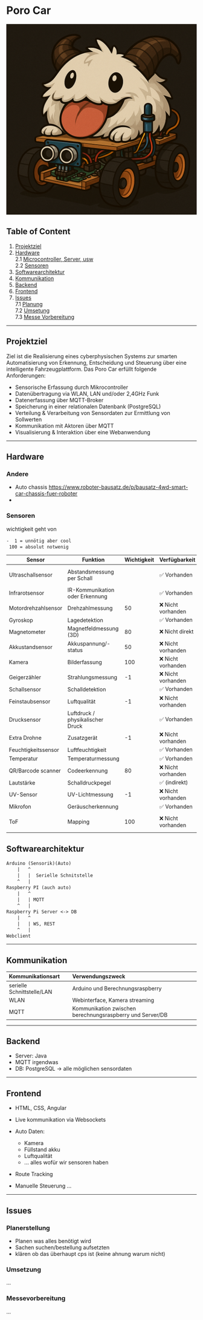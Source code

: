 # Poro Car

![Poro Image](src/poro_car.png)

## Table of Content

1. [Projektziel]()
2. [Hardware](#hardware) <br>
   2.1 [Microcontroller, Server, usw](#microcontroller-server-usw) <br>
   2.2 [Sensoren](#sensoren) <br>
3. [Softwarearchitektur](#softwarearchitektur) <br>
4. [Kommunikation](#kommunikation) <br>
5. [Backend](#backend) <br>
6. [Frontend](#frontend) <br>
7. [Issues](#issues) <br>
   7.1 [Planung](#planerstellung) <br>
   7.2 [Umsetung](#umsetzung) <br>
   7.3 [Messe Vorbereitung](#messevorbereitung) <br>
---

## Projektziel

Ziel ist die Realisierung eines cyberphysischen Systems zur smarten Automatisierung von Erkennung, Entscheidung und Steuerung über eine intelligente Fahrzeugplattform. Das Poro Car erfüllt folgende Anforderungen:

- Sensorische Erfassung durch Mikrocontroller
- Datenübertragung via WLAN, LAN und/oder 2,4GHz Funk
- Datenerfassung über MQTT-Broker
- Speicherung in einer relationalen Datenbank (PostgreSQL)
- Verteilung & Verarbeitung von Sensordaten zur Ermittlung von Sollwerten
- Kommunikation mit Aktoren über MQTT
- Visualisierung & Interaktion über eine Webanwendung

---

## Hardware

### Andere

- Auto chassis https://www.roboter-bausatz.de/p/bausatz-4wd-smart-car-chassis-fuer-roboter
- 

### Sensoren

wichtigkeit geht von 
``` 
-  1 = unnötig aber cool
 100 = absolut notwenig
```

| Sensor              | Funktion                         | Wichtigkeit | Verfügbarkeit     | Anmerkung                                                                                                                              |
|---------------------|----------------------------------|-------------|-------------------|----------------------------------------------------------------------------------------------------------------------------------------|
| Ultraschallsensor   | Abstandsmessung per Schall       |             | ✅ Vorhanden       | HC-SR04 im Koffer enthalten, https://www.roboter-bausatz.de/p/5x-hc-sr04-ultraschallsensor-entfernungsmesser?ra_id=4570449494&weiche=1 |
| Infrarotsensor      | IR-Kommunikation oder Erkennung  |             | ✅ Vorhanden       | HC-SR501 IR, KY-005 (IR Transmitter), KY-022 (IR Receiver), KY-032 (Hindernis-Detektor)                                                |
| Motordrehzahlsensor | Drehzahlmessung                  | 50          | ❌ Nicht vorhanden |                                                                                                                                        |
| Gyroskop            | Lagedetektion                    |             | ✅ Vorhanden       | MPU6050 Lage-Beschleunigungsensor                                                                                                      |
| Magnetometer        | Magnetfeldmessung (3D)           | 80          | ❌ Nicht direkt    | Nur einfache Magnetsensoren (KY-003, KY-024, KY-035)                                                                                   |
| Akkustandsensor     | Akkuspannung/-status             | 50          | ❌ Nicht vorhanden |                                                                                                                                        |
| Kamera              | Bilderfassung                    | 100         | ❌ Nicht vorhanden | https://www.reichelt.com/de/en/shop/product/raspberry_pi_-_camera_8mp_v2_imx219pq-170853 (9,80€)                                       |
| Geigerzähler        | Strahlungsmessung                | -1          | ❌ Nicht vorhanden |                                                                                                                                        |
| Schallsensor        | Schalldetektion                  |             | ✅ Vorhanden       | KY-037, KY-038 (Mikrofon-/Schallsensor)                                                                                                |
| Feinstaubsensor     | Luftqualität                     | -1          | ❌ Nicht vorhanden |                                                                                                                                        |
| Drucksensor         | Luftdruck / physikalischer Druck |             | ✅ Vorhanden       | BMP280 Luftdruck                                                                                                                       |
| Extra Drohne        | Zusatzgerät                      | -1          | ❌ Nicht vorhanden |                                                                                                                                        |
| Feuchtigkeitssensor | Luftfeuchtigkeit                 |             | ✅ Vorhanden       | KY-015 (Temp + Feuchte) + Luftfeuchtigkeits-Regensensor                                                                                |
| Temperatur          | Temperaturmessung                |             | ✅ Vorhanden       | KY-001, KY-013, KY-028, KY-015                                                                                                         |
| QR/Barcode scanner  | Codeerkennung                    | 80          | ❌ Nicht vorhanden |                                                                                                                                        |
| Lautstärke          | Schalldruckpegel                 |             | ✅ (indirekt)      | KY-037/038 können verwendet werden                                                                                                     |
| UV-Sensor           | UV-Lichtmessung                  | -1          | ❌ Nicht vorhanden |                                                                                                                                        |
| Mikrofon            | Geräuscherkennung                |             | ✅ Vorhanden       | KY-037, KY-038                                                                                                                         |
| ToF                 | Mapping                          | 100         | ❌ Nicht vorhanden | https://www.az-delivery.de/products/vl53l0x-time-of-flight-tof-laser-abstandssensor?variant=32344531435616 (18,99€)                    |
## Softwarearchitektur
                   
```
Arduino (Sensorik)(Auto) 
    |   ^
    |   |  Serielle Schnitstelle
    ^   |
Raspberry PI (auch auto) 
    |   ^
    |   | MQTT
    ^   |
Raspberry Pi Server <-> DB
    |   ^
    |   | WS, REST
    ^   |
Webclient
```

---

## Kommunikation

| Kommunikationsart          | Verwendungszweck                                          |
|:---------------------------|:----------------------------------------------------------|
| serielle Schnittstelle/LAN | Arduino und Berechnungsraspberry                          |
| WLAN                       | Webinterface, Kamera streaming                            |
| MQTT                       | Kommunikation zwischen berechnungsraspberry und Server/DB |

---

## Backend

- Server: Java 
- MQTT irgendwas
- DB: PostgreSQL
    -> alle möglichen sensordaten

---

## Frontend

- HTML, CSS, Angular
- Live kommunikation via Websockets
- Auto Daten:
  - Kamera
  - Füllstand akku
  - Luftqualität
  - ... alles wofür wir sensoren haben
    
- Route Tracking
- Manuelle Steuerung
...

---

## Issues

### Planerstellung

- Planen was alles benötigt wird
- Sachen suchen/bestellung aufsetzten
- klären ob das überhaupt cps ist (keine ahnung warum nicht)


### Umsetzung
...

### Messevorbereitung
...